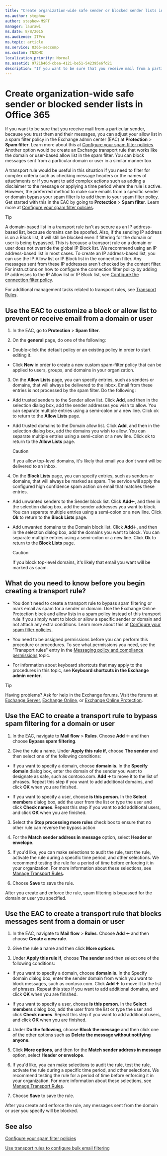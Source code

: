 ```yaml
---
title: "Create organization-wide safe sender or blocked sender lists in Office 365"
ms.author: stephow
author: stephow-MSFT
manager: laurawi
ms.date: 8/8/2015
ms.audience: ITPro
ms.topic: article
ms.service: O365-seccomp
ms.custom: TN2DMC
localization_priority: Normal
ms.assetid: 9721b46d-cbea-4121-be51-542395e6fd21
description: "If you want to be sure that you receive mail from a particular sender, because you trust them and their messages, you can adjust your allow list in a spam filter policy in the Exchange admin center."
---
```


# Create organization-wide safe sender or blocked sender lists in Office 365
  
If you want to be sure that you receive mail from a particular sender, because you trust them and their messages, you can adjust your allow list in a spam filter policy in the Exchange admin center (EAC) at **Protection** \> **Spam filter**. Learn more about this at [Configure your spam filter policies](configure-your-spam-filter-policies.md). Another option would be create an Exchange transport rule that works like the domain or user-based allow list in the spam filter. You can block messages sent from a particular domain or user in a similar manner too.
  
A transport rule would be useful in this situation if you need to filter for complex criteria such as checking message headers or the names of attachments or if you want to add complex actions such as adding a disclaimer to the message or applying a time period where the rule is active. However, the preferred method to make sure emails from a specific sender or domain bypass your spam filter is to add them to your spam filter policy. Get started with this in the EAC by going to **Protection** \> **Spam filter**. Learn more at [Configure your spam filter policies](configure-your-spam-filter-policies.md).
  
> [!TIP]
> A domain-based list in a transport rule isn't as secure as an IP address-based list, because domains can be spoofed. Also, if the sending IP address is on a Block list, it will still be blocked even if filtering for the domain or user is being bypassed. This is because a transport rule on a domain or user does not override the global IP Block list. We recommend using an IP address-based list in most cases. To create an IP address-based list, you can use the IP Allow list or IP Block list in the connection filter. Any messages sent from these IP addresses aren't checked by the content filter. For instructions on how to configure the connection filter policy by adding IP addresses to the IP Allow list or IP Block list, see [Configure the connection filter policy](configure-the-connection-filter-policy.md). 
  
For additional management tasks related to transport rules, see [Transport Rules](http://technet.microsoft.com/library/743bd525-0ca2-426d-b76c-b4a052bc8886.aspx).
  
## Use the EAC to customize a block or allow list to prevent or receive email from a domain or user

1. In the EAC, go to **Protection** \> **Spam filter**. 
    
2. On the **general** page, do one of the following: 
    
  - Double-click the default policy or an existing policy in order to start editing it.
    
  - Click **New** in order to create a new custom spam-filter policy that can be applied to users, groups, and domains in your organization. 
    
3. On the **Allow Lists** page, you can specify entries, such as senders or domains, that will always be delivered to the inbox. Email from these entries is not processed by the spam filter. Do the following: 
    
  - Add trusted senders to the Sender allow list. Click **Add**, and then in the selection dialog box, add the sender addresses you wish to allow. You can separate multiple entries using a semi-colon or a new line. Click ok to return to the **Allow Lists** page. 
    
  - Add trusted domains to the Domain allow list. Click **Add**, and then in the selection dialog box, add the domains you wish to allow. You can separate multiple entries using a semi-colon or a new line. Click ok to return to the **Allow Lists** page. 
    
    > [!CAUTION]
    > If you allow top-level domains, it's likely that email you don't want will be delivered to an inbox. 
  
4. On the **Block Lists** page, you can specify entries, such as senders or domains, that will always be marked as spam. The service will apply the configured high confidence spam action on email that matches these entries. 
    
  - Add unwanted senders to the Sender block list. Click **Add**![Add Icon](media/ITPro-EAC-AddIcon.png), and then in the selection dialog box, add the sender addresses you want to block. You can separate multiple entries using a semi-colon or a new line. Click **Ok** to return to the **Block Lists** page. 
    
  - Add unwanted domains to the Domain block list. Click **Add**![Add Icon](media/ITPro-EAC-AddIcon.png), and then in the selection dialog box, add the domains you want to block. You can separate multiple entries using a semi-colon or a new line. Click **Ok** to return to the **Block Lists** page. 
    
    > [!CAUTION]
    > If you block top-level domains, it's likely that email you want will be marked as spam. 
  
## What do you need to know before you begin creating a transport rule?
    
- You don't need to create a transport rule to bypass spam filtering or mark email as spam for a sender or domain. Use the Exchange Online Protection block and allow lists in a spam policy instead of this transport rule if you simply want to block or allow a specific sender or domain and not attach any extra conditions. Learn more about this at [Configure your spam filter policies](configure-your-spam-filter-policies.md).
    
- You need to be assigned permissions before you can perform this procedure or procedures. To see what permissions you need, see the "Transport rules" entry in the [Messaging policy and compliance permissions](http://technet.microsoft.com/library/ec4d3b9f-b85a-4cb9-95f5-6fc149c3899b.aspx) topic. 
    
- For information about keyboard shortcuts that may apply to the procedures in this topic, see **Keyboard shortcuts in the Exchange admin center**.
    
> [!TIP]
> Having problems? Ask for help in the Exchange forums. Visit the forums at [Exchange Server](https://go.microsoft.com/fwlink/p/?linkId=60612), [Exchange Online](https://go.microsoft.com/fwlink/p/?linkId=267542), or [Exchange Online Protection](https://go.microsoft.com/fwlink/p/?linkId=285351). 
  
## Use the EAC to create a transport rule to bypass spam filtering for a domain or user

1. In the EAC, navigate to **Mail flow** \> **Rules**. Choose **Add** ![Add Icon](media/ITPro-EAC-AddIcon.png) and then choose **Bypass spam filtering**.
    
2. Give the rule a name. Under **Apply this rule if**, choose **The sender** and then select one of the following conditions: 
    
  - If you want to specify a domain, choose **domain is**. In the **Specify domain** dialog box, enter the domain of the sender you want to designate as safe, such as contoso.com. **Add** ![Add Icon](media/ITPro-EAC-AddIcon.png) to move it to the list of phrases. Repeat this step if you want to add additional domains, and click **OK** when you are finished. 
    
  - If you want to specify a user, choose **is this person**. In the **Select members** dialog box, add the user from the list or type the user and click **Check names**. Repeat this step if you want to add additional users, and click **OK** when you are finished. 
    
3. Select the **Stop processing more rules** check box to ensure that no other rule can reverse the bypass action 
    
4. For the **Match sender address in message** option, select **Header or envelope**.
    
5. If you'd like, you can make selections to audit the rule, test the rule, activate the rule during a specific time period, and other selections. We recommend testing the rule for a period of time before enforcing it in your organization. For more information about these selections, see [Manage Transport Rules](http://technet.microsoft.com/library/e7a81372-b6d7-4d1f-bc9e-a845a7facac2.aspx).
    
6. Choose **Save** to save the rule. 
    
After you create and enforce the rule, spam filtering is bypassed for the domain or user you specified.
  
## Use the EAC to create a transport rule that blocks messages sent from a domain or user

1. In the EAC, navigate to **Mail flow** \> **Rules**. Choose **Add** ![Add Icon](media/ITPro-EAC-AddIcon.png) and then choose **Create a new rule**.
    
2. Give the rule a name and then click **More options**. 
    
3. Under **Apply this rule if**, choose **The sender** and then select one of the following conditions: 
    
  - If you want to specify a domain, choose **domain is**. In the Specify domain dialog box, enter the sender domain from which you want to block messages, such as contoso.com. Click **Add** ![Add Icon](media/ITPro-EAC-AddIcon.png) to move it to the list of phrases. Repeat this step if you want to add additional domains, and click **OK** when you are finished. 
    
  - If you want to specify a user, choose **is this person**. In the **Select members** dialog box, add the user from the list or type the user and click **Check names**. Repeat this step if you want to add additional users, and click **OK** when you are finished. 
    
4. Under **Do the following**, choose **Block the message** and then click one of the other options such as **Delete the message without notifying anyone**.
    
5. Click **More options**, and then for the **Match sender address in message** option, select **Header or envelope**.
    
6. If you'd like, you can make selections to audit the rule, test the rule, activate the rule during a specific time period, and other selections. We recommend testing the rule for a period of time before enforcing it in your organization. For more information about these selections, see [Manage Transport Rules](http://technet.microsoft.com/library/e7a81372-b6d7-4d1f-bc9e-a845a7facac2.aspx).
    
7. Choose **Save** to save the rule. 
    
After you create and enforce the rule, any messages sent from the domain or user you specify will be blocked.
  
## See also

[Configure your spam filter policies](configure-your-spam-filter-policies.md)
  
[Use transport rules to configure bulk email filtering](use-transport-rules-to-configure-bulk-email-filtering.md)

